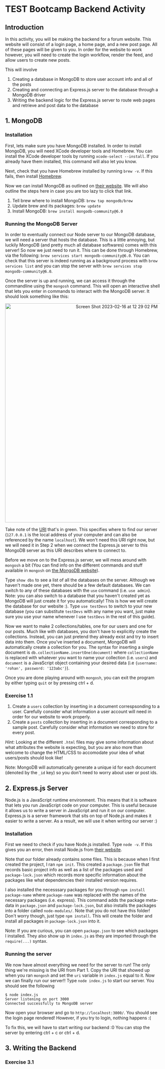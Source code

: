 # TEST Bootcamp Backend Activity

## Introduction
In this activity, you will be making the backend for a forum website. This website will consist of a login page, a home page, and a new post page. All of these pages will be given to you. In order for the website to work however, you will need to create the login workflow, render the feed, and allow users to create new posts.

This will involve 
1. Creating a database in MongoDB to store user account info and all of the posts
2. Creating and connecting an Express.js server to the database through a MongoDB driver
3. Writing the backend logic for the Express.js server to route web pages and retrieve and post data to the database

## 1. MongoDB
### Installation
First, lets make sure you have MongoDB installed. In order to install MongoDB, you will need XCode developer tools and Homebrew. You can install the XCode developer tools by running `xcode-select --install`. If you already have them installed, this command will also let you know. 

Next, check that you have Homebrew installed by running `brew -v`. If this fails, then install [Homebrew](https://brew.sh/).

Now we can install MongoDB as outlined on [their website](https://www.mongodb.com/docs/manual/tutorial/install-mongodb-on-os-x/). We will also outline the steps here in case you are too lazy to click that link.
1. Tell brew where to install MongoDB: `brew tap mongodb/brew`
2. Update brew and its packages: `brew update`
3. Install MongoDB: `brew install mongodb-community@6.0`

### Running the MongoDB Server
In order to eventually connect our Node server to our MongoDB database, we will need a server that hosts the database. This is a little annoying, but luckily MongoDB (and pretty much all database softwares) comes with this server! So now we just need to run it. This can be done through Homebrew, via the following: `brew services start mongodb-community@6.0`. You can check that this server is indeed running as a background process with `brew services list` and you can stop the server with `brew services stop mongodb-community@6.0`.

Once the server is up and running, we can access it through the commandline using the `mongosh` command. This will open an interactive shell that lets you enter in commands to interact with the MongoDB server. It should look something like this: 
<p align="center">
<img width="711" alt="Screen Shot 2023-02-16 at 12 29 02 PM" src="https://user-images.githubusercontent.com/28614382/219479733-eeea0462-2f1f-4260-8995-4e858e5c25ae.png">
</p>

Take note of the [URI](https://danielmiessler.com/study/difference-between-uri-url/) that's in green. This specifies where to find our server (`127.0.0.1` is the local address of your computer and can also be referenced by the name `localhost`). We won't need this URI right now, but we will need it in Step 2 when we connect the Express.js server to this MongoDB server as this URI describes where to connect to.

Before we move on to the Express.js server, we will mess around with `mongosh` a bit (You can find info on the different commands and stuff available in `mongosh` on [the MongoDB website](https://www.mongodb.com/docs/mongodb-shell/crud/)). 

Type `show dbs` to see a list of all the databases on the server. Although we haven't made one yet, there should be a few default databases. We can switch to any of these databases with the `use` command (i.e. `use admin`). Note: you can also switch to a database that you haven't created yet as MongoDB will just create it for you automatically! This is how we will create the database for our website :). Type `use testDevs` to switch to your new database (you can substitute `testDevs` with any name you want, just make sure you use your name whenever I use `testDevs` in the rest of this guide).

Now we want to make 2 collections/tables, one for our users and one for our posts. Much like with databases, you don't have to explicitly create the collections. Instead, you can just pretend they already exist and try to insert data into them. Once you've inserted a document, MongoDB will automatically create a collection for you. The syntax for inserting a single document is `db.collectionName.insertOne(document)` where `collectionName` is replaced with whatever you want to name your collection (i.e. `users`) and `document` is a JavaScript object containing your desired data (i.e `{username: 'rohan', password: '123abc'}`).

Once you are done playing around with `mongosh`, you can exit the program by either typing `quit` or by pressing ctrl + d.
### Exercise 1.1
1. Create a `users` collection by inserting in a document correspsonding to a user. Carefully consider what information a user account will need in order for our website to work properly.
2. Create a `posts` collection by inserting in a document corresponding to a sample post. Carefully consider what information we need to store for every post.

*Hint:* Looking at the different `.html` files may give some information about what attributes the website is expecting, but you are also more than welcome to change the HTML/CSS to accomodate your idea of what users/posts should look like!

Note: MongoDB will automatically generate a unique id for each document (denoted by the `_id` key) so you don't need to worry about user or post ids.

## 2. Express.js Server
Node.js is a JavaScript runtime environment. This means that it is software that lets you run JavaScript code on your computer. This is useful because it allows us to write a server in JavaScript and run it on our computer. Express.js is a server framework that sits on top of Node.js and makes it easier to write a server. As a result, we will use it when writing our server :)
### Installation
First we need to check if you have Node.js installed. Type `node -v`. If this gives you an error, then install Node.js from [their website](https://nodejs.org/en/download/).

Note that our folder already contains some files. This is because when I first created the project, I ran `npm init`. This created a `package.json` file that records basic project info as well as a list of the packages used and `package-lock.json` which records more specific information about the packages like what dependencies their installed version requires. 

I also installed the necesssary packages for you through `npm install package-name` where `package-name` was replaced with the names of the necessary packages (i.e. express). This command adds the package meta-data in `package.json` and `package-lock.json`, but also installs the packages into a folder called `node-modules/`. Note that you do not have this folder! Don't worry though, just type `npm install`. This will create the folder and install all packages in `package-lock.json` into it.

Note: If you are curious, you can open `package.json` to see which packages I installed. They also show up in `index.js` as they are imported through the `require(...)` syntax.

### Running the server
We now have almost everything we need for the server to run! The only thing we're missing is the URI from Part 1. Copy the URI that showed up when you ran `mongosh` and set the `uri` variable in `index.js` equal to it. Now we can finally run our server!! Type `node index.js` to start our server. You should see the following
```
$ node index.js
Server listening on port 3000
Connected successfully to MongoDB server
```
Now open your browser and go to `http://localhost:3000/`. You should see the login page rendered! However, if you try to login, nothing happens :(

To fix this, we will have to start writing our backend :0 You can stop the server by entering ctrl + c or ctrl + d.

## 3. Writing the Backend
### Exercise 3.1
